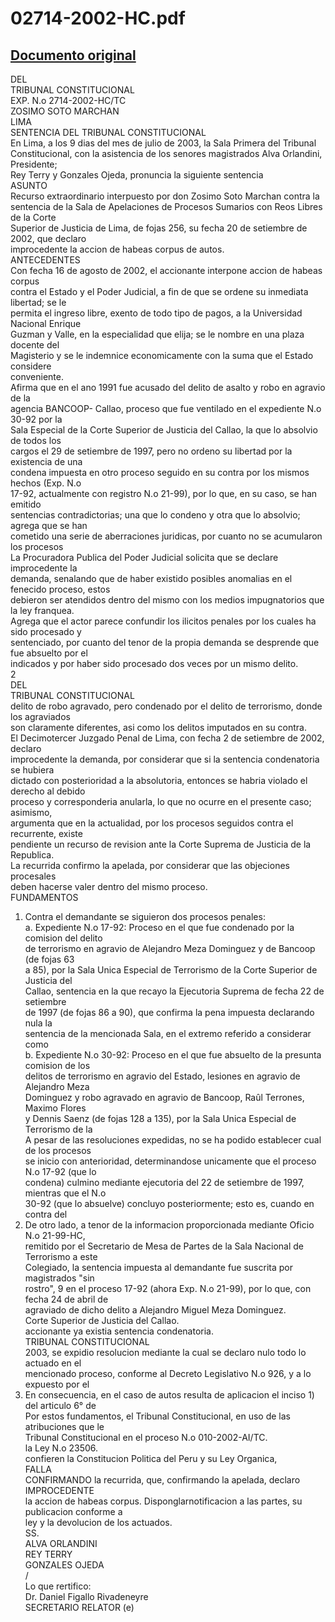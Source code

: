 
02714-2002-HC.pdf
=================
  
[Documento original](https://tc.gob.pe/jurisprudencia/2003/02714-2002-HC.pdf)  
---  
DEL  
TRIBUNAL CONSTITUCIONAL  
EXP. N.o 2714-2002-HC/TC  
ZOSIMO SOTO MARCHAN  
LIMA  
SENTENCIA DEL TRIBUNAL CONSTITUCIONAL  
En Lima, a los 9 dias del mes de julio de 2003, la Sala Primera del Tribunal  
Constitucional, con la asistencia de los senores magistrados Alva Orlandini, Presidente;  
Rey Terry y Gonzales Ojeda, pronuncia la siguiente sentencia  
ASUNTO  
Recurso extraordinario interpuesto por don Zosimo Soto Marchan contra la  
sentencia de la Sala de Apelaciones de Procesos Sumarios con Reos Libres de la Corte  
Superior de Justicia de Lima, de fojas 256, su fecha 20 de setiembre de 2002, que declaro  
improcedente la accion de habeas corpus de autos.  
ANTECEDENTES  
Con fecha 16 de agosto de 2002, el accionante interpone accion de habeas corpus  
contra el Estado y el Poder Judicial, a fin de que se ordene su inmediata libertad; se le  
permita el ingreso libre, exento de todo tipo de pagos, a la Universidad Nacional Enrique  
Guzman y Valle, en la especialidad que elija; se le nombre en una plaza docente del  
Magisterio y se le indemnice economicamente con la suma que el Estado considere  
conveniente.  
Afirma que en el ano 1991 fue acusado del delito de asalto y robo en agravio de la  
agencia BANCOOP- Callao, proceso que fue ventilado en el expediente N.o 30-92 por la  
Sala Especial de la Corte Superior de Justicia del Callao, la que lo absolvio de todos los  
cargos el 29 de setiembre de 1997, pero no ordeno su libertad por la existencia de una  
condena impuesta en otro proceso seguido en su contra por los mismos hechos (Exp. N.o  
17-92, actualmente con registro N.o 21-99), por lo que, en su caso, se han emitido  
sentencias contradictorias; una que lo condeno y otra que lo absolvio; agrega que se han  
cometido una serie de aberraciones juridicas, por cuanto no se acumularon los procesos  
La Procuradora Publica del Poder Judicial solicita que se declare improcedente la  
demanda, senalando que de haber existido posibles anomalias en el fenecido proceso, estos  
debieron ser atendidos dentro del mismo con los medios impugnatorios que la ley franquea.  
Agrega que el actor parece confundir los ilicitos penales por los cuales ha sido procesado y  
sentenciado, por cuanto del tenor de la propia demanda se desprende que fue absuelto por el  
indicados y por haber sido procesado dos veces por un mismo delito.  
2  
DEL  
TRIBUNAL CONSTITUCIONAL  
delito de robo agravado, pero condenado por el delito de terrorismo, donde los agraviados  
son claramente diferentes, asi como los delitos imputados en su contra.  
El Decimotercer Juzgado Penal de Lima, con fecha 2 de setiembre de 2002, declaro  
improcedente la demanda, por considerar que si la sentencia condenatoria se hubiera  
dictado con posterioridad a la absolutoria, entonces se habria violado el derecho al debido  
proceso y corresponderia anularla, lo que no ocurre en el presente caso; asimismo,  
argumenta que en la actualidad, por los procesos seguidos contra el recurrente, existe  
pendiente un recurso de revision ante la Corte Suprema de Justicia de la Republica.  
La recurrida confirmo la apelada, por considerar que las objeciones procesales  
deben hacerse valer dentro del mismo proceso.  
FUNDAMENTOS  
1. Contra el demandante se siguieron dos procesos penales:  
a. Expediente N.o 17-92: Proceso en el que fue condenado por la comision del delito  
de terrorismo en agravio de Alejandro Meza Dominguez y de Bancoop (de fojas 63  
a 85), por la Sala Unica Especial de Terrorismo de la Corte Superior de Justicia del  
Callao, sentencia en la que recayo la Ejecutoria Suprema de fecha 22 de setiembre  
de 1997 (de fojas 86 a 90), que confirma la pena impuesta declarando nula la  
sentencia de la mencionada Sala, en el extremo referido a considerar como  
b. Expediente N.o 30-92: Proceso en el que fue absuelto de la presunta comision de los  
delitos de terrorismo en agravio del Estado, lesiones en agravio de Alejandro Meza  
Dominguez y robo agravado en agravio de Bancoop, Raûl Terrones, Maximo Flores  
y Dennis Saenz (de fojas 128 a 135), por la Sala Unica Especial de Terrorismo de la  
A pesar de las resoluciones expedidas, no se ha podido establecer cual de los procesos  
se inicio con anterioridad, determinandose unicamente que el proceso N.o 17-92 (que lo  
condena) culmino mediante ejecutoria del 22 de setiembre de 1997, mientras que el N.o  
30-92 (que lo absuelve) concluyo posteriormente; esto es, cuando en contra del  
3. De otro lado, a tenor de la informacion proporcionada mediante Oficio N.o 21-99-HC,  
remitido por el Secretario de Mesa de Partes de la Sala Nacional de Terrorismo a este  
Colegiado, la sentencia impuesta al demandante fue suscrita por magistrados "sin  
rostro", 9 en el proceso 17-92 (ahora Exp. N.o 21-99), por lo que, con fecha 24 de abril de  
agraviado de dicho delito a Alejandro Miguel Meza Dominguez.  
Corte Superior de Justicia del Callao.  
accionante ya existia sentencia condenatoria.  
TRIBUNAL CONSTITUCIONAL  
2003, se expidio resolucion mediante la cual se declaro nulo todo lo actuado en el  
mencionado proceso, conforme al Decreto Legislativo N.o 926, y a lo expuesto por el  
4. En consecuencia, en el caso de autos resulta de aplicacion el inciso 1) del articulo 6° de  
Por estos fundamentos, el Tribunal Constitucional, en uso de las atribuciones que le  
Tribunal Constitucional en el proceso N.o 010-2002-AI/TC.  
la Ley N.o 23506.  
confieren la Constitucion Politica del Peru y su Ley Organica,  
FALLA  
CONFIRMANDO la recurrida, que, confirmando la apelada, declaro IMPROCEDENTE  
la accion de habeas corpus. Disponglarnotificacion a las partes, su publicacion conforme a  
ley y la devolucion de los actuados.  
SS.  
ALVA ORLANDINI  
REY TERRY  
GONZALES OJEDA  
/  
Lo que rertifico:  
Dr. Daniel Figallo Rivadeneyre  
SECRETARIO RELATOR (e)
